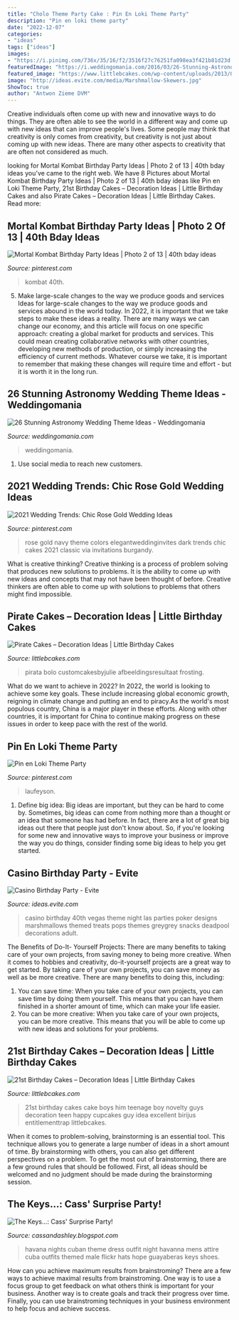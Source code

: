 ```yaml
---
title: "Cholo Theme Party Cake : Pin En Loki Theme Party"
description: "Pin en loki theme party"
date: "2022-12-07"
categories:
- "ideas"
tags: ["ideas"]
images:
- "https://i.pinimg.com/736x/35/16/f2/3516f27c76251fa098ea3f421b81d23d.jpg"
featuredImage: "https://i.weddingomania.com/2016/03/26-Stunning-Astronomy-Wedding-Theme-Ideas-20.jpg"
featured_image: "https://www.littlebcakes.com/wp-content/uploads/2013/08/Pirate-Cake.jpg"
image: "http://ideas.evite.com/media/Marshmallow-Skewers.jpg"
ShowToc: true
author: "Antwon Zieme DVM"
---
```



Creative individuals often come up with new and innovative ways to do things. They are often able to see the world in a different way and come up with new ideas that can improve people's lives. Some people may think that creativity is only comes from creativity, but creativity is not just about coming up with new ideas. There are many other aspects to creativity that are often not considered as much.

	

		
looking for Mortal Kombat Birthday Party Ideas | Photo 2 of 13 | 40th bday ideas you've came to the right web. We have 8 Pictures about Mortal Kombat Birthday Party Ideas | Photo 2 of 13 | 40th bday ideas like Pin en Loki Theme Party, 21st Birthday Cakes – Decoration Ideas | Little Birthday Cakes and also Pirate Cakes – Decoration Ideas | Little Birthday Cakes. Read more:
		
    
## Mortal Kombat Birthday Party Ideas | Photo 2 Of 13 | 40th Bday Ideas

<img loading=lazy src="https://i.pinimg.com/736x/35/16/f2/3516f27c76251fa098ea3f421b81d23d.jpg" onerror="this.onerror=null;this.src='https://tse4.mm.bing.net/th?id=OIP.nP2i95zrtKgr34wo486iNwHaMW&amp;pid=15.1';" alt="Mortal Kombat Birthday Party Ideas | Photo 2 of 13 | 40th bday ideas">

_Source: pinterest.com_

>kombat 40th. 

	

5) Make large-scale changes to the way we produce goods and services
Ideas for large-scale changes to the way we produce goods and services abound in the world today. In 2022, it is important that we take steps to make these ideas a reality. There are many ways we can change our economy, and this article will focus on one specific approach: creating a global market for products and services. This could mean creating collaborative networks with other countries, developing new methods of production, or simply increasing the efficiency of current methods. Whatever course we take, it is important to remember that making these changes will require time and effort - but it is worth it in the long run.

    
## 26 Stunning Astronomy Wedding Theme Ideas - Weddingomania

<img loading=lazy src="https://i.weddingomania.com/2016/03/26-Stunning-Astronomy-Wedding-Theme-Ideas-20.jpg" onerror="this.onerror=null;this.src='https://tse4.mm.bing.net/th?id=OIP.mWYaAoUP9uCfLFNX35iviQAAAA&amp;pid=15.1';" alt="26 Stunning Astronomy Wedding Theme Ideas - Weddingomania">

_Source: weddingomania.com_

>weddingomania. 

	

1. Use social media to reach new customers.

    
## 2021 Wedding Trends: Chic Rose Gold Wedding Ideas

<img loading=lazy src="https://i.pinimg.com/736x/25/7c/ce/257cceba7b7857d79cb0213aeb62f7f1.jpg" onerror="this.onerror=null;this.src='https://tse1.mm.bing.net/th?id=OIP.HCmE4l4wncIs3djrOlzZtQHaM6&amp;pid=15.1';" alt="2021 Wedding Trends: Chic Rose Gold Wedding Ideas">

_Source: pinterest.com_

>rose gold navy theme colors elegantweddinginvites dark trends chic cakes 2021 classic via invitations burgandy. 

	

What is creative thinking?
Creative thinking is a process of problem solving that produces new solutions to problems. It is the ability to come up with new ideas and concepts that may not have been thought of before. Creative thinkers are often able to come up with solutions to problems that others might find impossible.

    
## Pirate Cakes – Decoration Ideas | Little Birthday Cakes

<img loading=lazy src="https://www.littlebcakes.com/wp-content/uploads/2013/08/Pirate-Cake.jpg" onerror="this.onerror=null;this.src='https://tse3.mm.bing.net/th?id=OIP.R3Y5PYGv4gTqSeNIEjy6xQHaKt&amp;pid=15.1';" alt="Pirate Cakes – Decoration Ideas | Little Birthday Cakes">

_Source: littlebcakes.com_

>pirata bolo customcakesbyjulie afbeeldingsresultaat frosting. 

	

What do we want to achieve in 2022?
In 2022, the world is looking to achieve some key goals. These include increasing global economic growth, reigning in climate change and putting an end to piracy.As the world's most populous country, China is a major player in these efforts. Along with other countries, it is important for China to continue making progress on these issues in order to keep pace with the rest of the world.

    
## Pin En Loki Theme Party

<img loading=lazy src="https://i.pinimg.com/736x/9f/8b/c9/9f8bc92b67bf1988c41dd435cdd82414.jpg" onerror="this.onerror=null;this.src='https://tse2.mm.bing.net/th?id=OIP.FarwvTj_8Kg9nfkAD6ZgmQHaJ3&amp;pid=15.1';" alt="Pin en Loki Theme Party">

_Source: pinterest.com_

>laufeyson. 

	

1. Define big idea:
Big ideas are important, but they can be hard to come by. Sometimes, big ideas can come from nothing more than a thought or an idea that someone has had before. In fact, there are a lot of great big ideas out there that people just don't know about. So, if you're looking for some new and innovative ways to improve your business or improve the way you do things, consider finding some big ideas to help you get started.

    
## Casino Birthday Party - Evite

<img loading=lazy src="http://ideas.evite.com/media/Marshmallow-Skewers.jpg" onerror="this.onerror=null;this.src='https://tse3.mm.bing.net/th?id=OIP.ot4YZUyLTWjpQDTsKpsygQHaLH&amp;pid=15.1';" alt="Casino Birthday Party - Evite">

_Source: ideas.evite.com_

>casino birthday 40th vegas theme night las parties poker designs marshmallows themed treats pops themes greygrey snacks deadpool decorations adult. 

	

The Benefits of Do-It- Yourself Projects: There are many benefits to taking care of your own projects, from saving money to being more creative.
When it comes to hobbies and creativity, do-it-yourself projects are a great way to get started. By taking care of your own projects, you can save money as well as be more creative. There are many benefits to doing this, including: 
1. You can save time: When you take care of your own projects, you can save time by doing them yourself. This means that you can have them finished in a shorter amount of time, which can make your life easier. 
2. You can be more creative: When you take care of your own projects, you can be more creative. This means that you will be able to come up with new ideas and solutions for your problems. 

    
## 21st Birthday Cakes – Decoration Ideas | Little Birthday Cakes

<img loading=lazy src="http://www.littlebcakes.com/wp-content/uploads/2014/02/21st-Birthday-Cake-768x1024.jpg" onerror="this.onerror=null;this.src='https://tse4.mm.bing.net/th?id=OIP.dDSNhLNVPcQaiIWfbp_0LwHaJ4&amp;pid=15.1';" alt="21st Birthday Cakes – Decoration Ideas | Little Birthday Cakes">

_Source: littlebcakes.com_

>21st birthday cakes cake boys him teenage boy novelty guys decoration teen happy cupcakes guy idea excellent birijus entitlementtrap littlebcakes. 

	

When it comes to problem-solving, brainstorming is an essential tool. This technique allows you to generate a large number of ideas in a short amount of time. By brainstorming with others, you can also get different perspectives on a problem. To get the most out of brainstorming, there are a few ground rules that should be followed. First, all ideas should be welcomed and no judgment should be made during the brainstorming session.

    
## The Keys...: Cass&#039; Surprise Party!

<img loading=lazy src="http://4.bp.blogspot.com/-LEJUsC3XIXA/T9dy5qog1_I/AAAAAAAAAvA/SRTtTHAyBqg/s640/Havana+Nights+Party+(29+of+119).jpg" onerror="this.onerror=null;this.src='https://tse3.mm.bing.net/th?id=OIP.X-P5AvWYa52OGKYE2OCIvQAAAA&amp;pid=15.1';" alt="The Keys...: Cass&#039; Surprise Party!">

_Source: cassandashley.blogspot.com_

>havana nights cuban theme dress outfit night havanna mens attire cuba outfits themed male flickr hats hope guayaberas keys shoes. 

	

How can you achieve maximum results from brainstroming?
There are a few ways to achieve maximal results from brainstroming. One way is to use a focus group to get feedback on what others think is important for your business. Another way is to create goals and track their progress over time. Finally, you can use brainstroming techniques in your business environment to help focus and achieve success.

